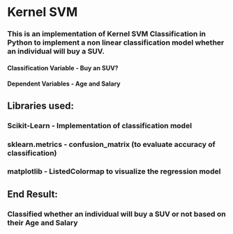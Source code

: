 # Kernel SVM
### This is an implementation of Kernel SVM Classification in Python to implement a non linear classification model whether an individual will buy a SUV.
#### Classification Variable - Buy an SUV?
#### Dependent Variables - Age and Salary

## Libraries used:
### Scikit-Learn - Implementation of classification model
### sklearn.metrics - confusion_matrix (to evaluate accuracy of classification)
### matplotlib - ListedColormap to visualize the regression model

## End Result:
### Classified whether an individual will buy a SUV or not based on their Age and Salary

